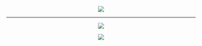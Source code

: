 <p align="center">
  <a href="https://open.spotify.com/show/3wBfqov60qDZbEVjPHo0a8?si=7bf5f0970a6b4220">
    <img src="https://github.com/Zafirmk/NeutralNews-Podcast/blob/main/Images/heading.gif">
  </a>
</p>

---
<p align="center">
  <a href="https://open.spotify.com/show/3wBfqov60qDZbEVjPHo0a8?si=7bf5f0970a6b4220"><img src="https://img.shields.io/badge/Spotify-1ED760?style=for-the-badge&logo=spotify&logoColor=white"></a>
</p>

<a href="#">
  <p align="center">
    <img src="https://github.com/Zafirmk/NeutralNews-Podcast/blob/main/Images/stack.png">
  </p>
</a>
